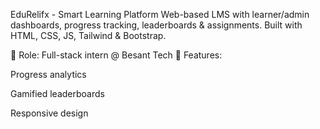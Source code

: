 EduRelifx - Smart Learning Platform
Web-based LMS with learner/admin dashboards, progress tracking, leaderboards & assignments. Built with HTML, CSS, JS, Tailwind & Bootstrap.

🔹 Role: Full-stack intern @ Besant Tech
🔹 Features:

Progress analytics

Gamified leaderboards

Responsive design
